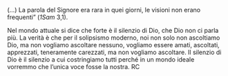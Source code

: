 (…) La parola del Signore era rara in quei giorni, le visioni non erano frequenti” (_1Sam_ 3,1).

Nel mondo attuale si dice che forte è il silenzio di Dio, che Dio non ci parla più. La verità è che per il solipsismo moderno, noi non solo non ascoltiamo Dio, ma non vogliamo ascoltare nessuno, vogliamo essere amati, ascoltati, apprezzati, teneramente carezzati, ma non vogliamo ascoltare. Il silenzio di Dio è il silenzio a cui costringiamo tutti perché in un mondo ideale vorremmo che l’unica voce fosse la nostra. RC